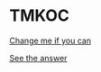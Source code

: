 # TMKOC
[Change me if you can](https://tmkoc333.netlify.app/)

[See the answer](https://github.com/Kaushik2201/IE-CTF-Q4/blob/main/answer.md)
